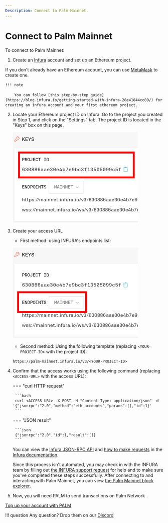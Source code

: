 ```yaml
---
Description: Connect to Palm Mainnet.
---
```


# Connect to Palm Mainnet

To connect to Palm Mainnet:

1. Create an [Infura](https://infura.io/) account and set up an Ethereum project.

  If you don't already have an Ethereum account, you can use [MetaMask](https://metamask.io/) to create one.

    !!! note

        You can follow [this step-by-step guide](https://blog.infura.io/getting-started-with-infura-28e41844cc89/) for creating an infura account and your first ethereum project.


2. Locate your Ethereum project ID on Infura.
   Go to the project you created in Step 1, and click on the "Settings" tab.
   The project ID is located in the "Keys" box on this page.

    ![](./../../Images/infura-select-project-id.png)

3. Create your access URL

    * First method: using INFURA's endpoints list:

    ![](./../../Images/infura-select-endpoint.png)

    * Second method: Using the following template (replacing `<YOUR-PROJECT-ID>` with the project ID):

    ```url
    https://palm-mainnet.infura.io/v3/<YOUR-PROJECT-ID>
    ```

4. Confirm that the access works using the following command (replacing `<ACCESS-URL>` with the access URL):

    === "curl HTTP request"

        ```bash
        curl <ACCESS-URL> -X POST -H "Content-Type: application/json" -d '{"jsonrpc":"2.0","method":"eth_accounts","params":[],"id":1}'
        ```

    === "JSON result"

        ```json
        {"jsonrpc":"2.0","id":1,"result":[]}
        ```

    You can view the [Infura JSON-RPC API](https://infura.io/docs/ethereum#tag/JSON-RPC-Methods) and
    [how to make requests](https://infura.io/docs/ethereum#section/Make-Requests) in the
    [Infura documentation](https://infura.io/docs/ethereum).

    Since this process isn't automated, you may check in with the INFURA team by filling out
    [the INFURA support request](https://infura.io/support/ticket) for help and to make sure you've
    completed these steps successfully.
    After connecting to and interacting with Palm Mainnet, you can view [the Palm Mainnet block explorer](https://explorer.palm.io/).

6. Now, you will need PALM to send transactions on Palm Network

[Top up your account with PALM](../Tokens.md)


!!! question
    Any question? Drop them on our [Discord](https://discord.gg/grcpwNRxVj)
